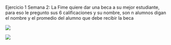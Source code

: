 Ejercicio 1 Semana 2:
La Fime quiere dar una beca a su mejor estudiante, para eso le pregunto sus 6 calificaciones y su nombre, son n alumnos digan el nombre y el promedio del alumno que debe recibir la beca

![](file:///D:/Escritorio/Elian%20Ung/Fundamentos%20de%20la%20Programacion/Dia%202-1.png)

![](file:///D:/Escritorio/Elian%20Ung/Fundamentos%20de%20la%20Programacion/sdf.png)